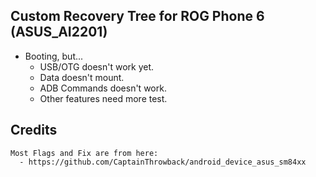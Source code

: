 ## Custom Recovery Tree for ROG Phone 6 (ASUS_AI2201)
- Booting, but...
  - USB/OTG doesn't work yet.
  - Data doesn't mount.
  - ADB Commands doesn't work.
  - Other features need more test.


## Credits
```
Most Flags and Fix are from here:
  - https://github.com/CaptainThrowback/android_device_asus_sm84xx
```
